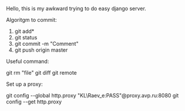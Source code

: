 Hello, this is my awkward trying to do easy django server.

Algoritgm to commit:

1) git add*
2) git status
3) git commit -m "Comment"
4) git push origin master


Useful command:

git rm "file"
git diff
git remote

Set up a proxy:

git config --global http.proxy "KL\Raev_e:PASS"@proxy.avp.ru:8080
git config --get http.proxy
